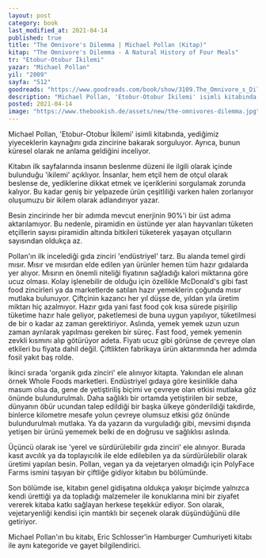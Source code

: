 ```yaml
---
layout: post
category: book
last_modified_at: 2021-04-14
published: true
title: "The Omnivore's Dilemma | Michael Pollan (Kitap)"
kitap: "The Omnivore's Dilemma - A Natural History of Four Meals"
tr: "Etobur-Otobur İkilemi"
yazar: "Michael Pollan"
yil: "2009"
sayfa: "512"
goodreads: "https://www.goodreads.com/book/show/3109.The_Omnivore_s_Dilemma"
description: "Michael Pollan, 'Etobur-Otobur İkilemi' isimli kitabında, yediğimiz yiyeceklerin kaynağını gıda zincirine bakarak sorguluyor. Ayrıca, bunun küresel olarak ne anlama geldiğini inceliyor."
posted: 2021-04-14
image: "https://www.thebookish.de/assets/new/the-omnivores-dilemma.jpg"
---
```


Michael Pollan, 'Etobur-Otobur İkilemi' isimli kitabında, yediğimiz yiyeceklerin kaynağını gıda zincirine bakarak sorguluyor. Ayrıca, bunun küresel olarak ne anlama geldiğini inceliyor.

Kitabın ilk sayfalarında insanın beslenme düzeni ile ilgili olarak içinde bulunduğu 'ikilemi' açıklıyor. İnsanlar, hem etçil hem de otçul olarak beslense de, yediklerine dikkat etmek ve içeriklerini sorgulamak zorunda kalıyor. Bu kadar geniş bir yelpazede ürün çeşitliliği varken halen zorlanıyor oluşumuzu bir ikilem olarak adlandırıyor yazar.

Besin zincirinde her bir adımda mevcut enerjinin 90%'i bir üst adıma aktarılamıyor. Bu nedenle, piramidin en üstünde yer alan hayvanları tüketen etçillerin sayısı piramidin altında bitkileri tüketerek yaşayan otçulların sayısından oldukça az.

Pollan'ın ilk incelediği gıda zinciri 'endüstriyel' tarz. Bu alanda temel girdi mısır. Mısır ve mısırdan elde edilen yan ürünler hemen tüm hazır gıdalarda yer alıyor. Mısırın en önemli niteliği fiyatının sağladığı kalori miktarına göre ucuz olması. Kolay işlenebilir de olduğu için özellikle McDonald's gibi fast food zincirleri ya da marketlerde satılan hazır yemeklerin çoğunda mısır mutlaka bulunuyor. Çiftçinin kazancı her yıl düşse de, yıldan yıla üretim miktarı hiç azalmıyor. Hazır gıda yani fast food çok kısa sürede pişirilip tüketime hazır hale geliyor, paketlemesi de buna uygun yapılıyor, tüketilmesi de bir o kadar az zaman gerektiriyor. Aslında, yemek yemek uzun uzun zaman ayrılarak yapılması gereken bir süreç. Fast food, yemek yemenin zevkli kısmını alıp götürüyor adeta. Fiyatı ucuz gibi görünse de çevreye olan etkileri bu fiyata dahil değil. Çiftlikten fabrikaya ürün aktarımında her adımda fosil yakıt baş rolde.

İkinci sırada 'organik gıda zinciri' ele alınıyor kitapta. Yakından ele alınan örnek Whole Foods marketleri. Endüstriyel gıdaya göre kesinlikle daha masum olsa da, gene de yetiştiriliş biçimi ve çevreye olan etkisi mutlaka göz önünde bulundurulmalı. Daha sağlıklı bir ortamda yetiştirilen bir sebze, dünyanın öbür ucundan talep edildiği bir başka ülkeye gönderildiği takdirde, binlerce kilometre mesafe yolun çevreye olumsuz etkisi göz önünde bulundurulmalı mutlaka. Ya da yazarın da vurguladığı gibi, mevsimi dışında yetişen bir ürünü yememek belki de en doğrusu ve sağlıklısı aslında.

Üçüncü olarak ise 'yerel ve sürdürülebilir gıda zinciri' ele alınıyor. Burada kasıt avcılık ya da toplayıcılık ile elde edilebilen ya da sürdürülebilir olarak üretimi yapılan besin. Pollan, vegan ya da vejetaryen olmadığı için PolyFace Farms ismini taşıyan bir çiftliğe gidiyor kitabın bu bölümünde.

Son bölümde ise, kitabın genel gidişatına oldukça yakışır biçimde yalnızca kendi ürettiği ya da topladığı malzemeler ile konuklarına mini bir ziyafet vererek kitaba katkı sağlayan herkese teşekkür ediyor. Son olarak, vejetaryenliği kendisi için mantıklı bir seçenek olarak düşündüğünü dile getiriyor.

Michael Pollan'ın bu kitabı, Eric Schlosser'in Hamburger Cumhuriyeti kitabı ile aynı kategoride ve gayet bilgilendirici.
